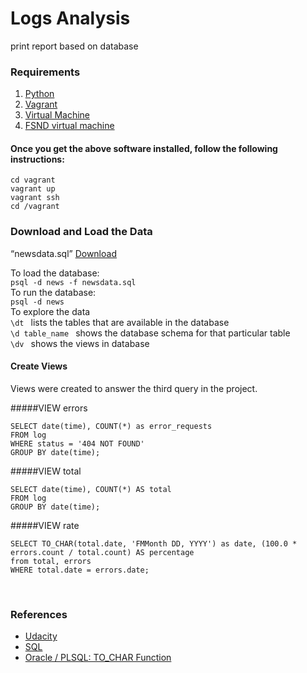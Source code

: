 # Logs Analysis
print report based on database 

### Requirements <br>
1. [Python](https://www.python.org/downloads/)
2. [Vagrant](https://www.vagrantup.com/downloads.html) 
3. [Virtual Machine](https://www.virtualbox.org/wiki/Downloads)
3. [FSND virtual machine](https://github.com/udacity/fullstack-nanodegree-vm)

#### Once you get the above software installed, follow the following instructions:
```
cd vagrant
vagrant up
vagrant ssh
cd /vagrant
```
### Download and Load the Data <br>
“newsdata.sql” [Download](https://d17h27t6h515a5.cloudfront.net/topher/2016/August/57b5f748_newsdata/newsdata.zip)

To load the database: <br>
```psql -d news -f newsdata.sql``` <br>
To run the database:<br>
```psql -d news``` <br>
To explore the data<br>
	```\dt ``` lists the tables that are available in the database<br>
	```\d table_name ``` shows the database schema for that particular table<br>
   ```\dv ``` shows the views in database<br>


#### Create Views <br>
Views were created to answer the third query in the project.<br>

#####VIEW errors <br>
```CREATE VIEW errors AS 
SELECT date(time), COUNT(*) as error_requests 
FROM log 
WHERE status = '404 NOT FOUND' 
GROUP BY date(time);
 ```

#####VIEW total <br>
```CREATE VIEW total AS 
SELECT date(time), COUNT(*) AS total 
FROM log 
GROUP BY date(time);
```
#####VIEW rate <br>
```CREATE VIEW rate AS 
SELECT TO_CHAR(total.date, 'FMMonth DD, YYYY') as date, (100.0 * errors.count / total.count) AS percentage 
from total, errors 
WHERE total.date = errors.date;
```
<br>

### References<br>
* [Udacity](https://classroom.udacity.com/nanodegrees/nd004-connect/parts/4237300b-ed78-4462-a353-a0bd14af33bc/modules/b632715b-7aae-4670-9137-bcd880561475/lessons/bc938915-0f7e-4550-a48f-82241ab649e3/concepts/079be127-2d22-4c62-91a8-aa031e760eb0)
* [SQL](https://www.w3schools.com/sql/default.asp)
* [Oracle / PLSQL: TO_CHAR Function](https://www.techonthenet.com/oracle/functions/to_char.php)